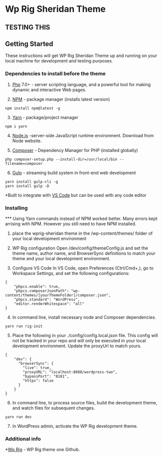 # Wp Rig Sheridan Theme

## TESTING THIS 
## Getting Started

These instructions will get WP Rig Sheridan Theme up and running on your local machine for development and testing purposes. 

### Dependencies to install before the theme

1) [Php](http://php.net/) 7.0+ - server scripting language, and a powerful tool for making dynamic and interactive Web pages.

2) [NPM](https://www.npmjs.com/) - package manager
(installs latest version)

```
npm install npm@latest -g
```

3) [Yarn](https://yarnpkg.com/) - package/project manager
```
npm i yarn
```

4) [Node.js](https://nodejs.org/en/download/) -server-side JavaScript runtime environment. Download from Node website.

5) [Composer](https://getcomposer.org/) - Dependency Manager for PHP
(installed globally)

```
php composer-setup.php --install-dir=/usr/local/bin --filename=composer
```

6) [Gulp](https://gulpjs.com/) - streaming build system in front-end web development

```
yarn install gulp-cli -g
yarn install gulp -D
```

*Built to integrate with [VS Code](https://code.visualstudio.com/) but can be used with any code editor


### Installing 

*** Using Yarn commands instead of NPM worked better. Many errors kept arrising with NPM. However you still need to have NPM installed. 

1. place the wprig-sheridan theme in the /wp-content/themes/ folder of your local development environment

2. WP Rig configuration
Open /dev/config/themeConfig.js and set the theme name, author name, and BrowserSync definitions to match your theme and your local development environment.

3. Configure VS Code
In VS Code, open Preferences (Ctrl/Cmd+,), go to Workspace Settings, and set the following configurations:

```
{
	"phpcs.enable": true,
	"phpcs.composerJsonPath": "wp-content/themes/[yourThemeFolder]/composer.json",
	"phpcs.standard": "WordPress",
	"editor.renderWhitespace": "all"
}
``` 

4. In command line, install necessary node and Composer dependencies.
```
yarn run rig-init
```

5. Place the following in your ./config/config.local.json file. This config will not be tracked in your repo and will only be executed in your local development environment. Update the proxyUrl to match yours. 

```
{
    "dev": {
      "browserSync": {
        "live": true,
        "proxyURL": "localhost:8888/wordpress-two",
        "bypassPort": "8181",
        "https": false
      }
    }
}
```

6. In command line, to process source files, build the development theme, and watch files for subsequent changes.

```
yarn run dev
```

7. In WordPress admin, activate the WP Rig development theme.

### Additional info 
*[Wp Rig](https://github.com/wprig/wprig/) -  WP Rig theme one Github.
